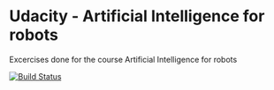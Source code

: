 # Udacity - Artificial Intelligence for robots

Excercises done for the course Artificial Intelligence for robots

[![Build Status](https://travis-ci.org/joostaafjes/AI-for-robots.svg?branch=master)](https://travis-ci.org/joostaafjes/AI-for-robots)

